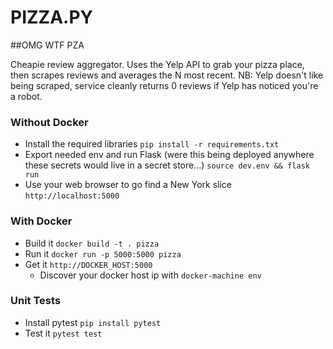 # PIZZA.PY
##OMG WTF PZA

Cheapie review aggregator. Uses the Yelp API to grab your pizza place, then scrapes reviews and averages the N most recent. NB: Yelp doesn't like being scraped, service cleanly returns 0 reviews if Yelp has noticed you're a robot.

### Without Docker
* Install the required libraries
    ```pip install -r requirements.txt```
* Export needed env and run Flask (were this being deployed anywhere these secrets would live in a secret store...)
    ```source dev.env && flask run```
* Use your web browser to go find a New York slice
    ```http://localhost:5000```

### With Docker
* Build it
    ```docker build -t . pizza```
* Run it
    ```docker run -p 5000:5000 pizza```
* Get it
    ```http://DOCKER_HOST:5000```
    - Discover your docker host ip with ```docker-machine env```

### Unit Tests
* Install pytest
    ```pip install pytest```
* Test it
    ```pytest test```

